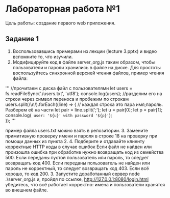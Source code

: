 # Лабораторная работа №1

Цель работы: создание первого web приложения.

## Задание 1

1. Воспользовавшись примерами из лекции (lecture 3.pptx) и видео вспомните то, что изучили.
2. Модифицируйте код в файле server_org.js таким образом, чтобы пользователи и пароли хранились в файле на диске. Для простоты воспользуйтесь синхронной версией чтения файлов, пример чтения файла:

'''
//прочитаем с диска файл с пользователями 
let users = fs.readFileSync('./users.txt', 'utf8');
console.log(users);
//разделим его на стркои через символ переноса и пробежим по строкам
users.split(/\n/).forEach((line) => {
    // каждая строка это пара имя;пароль. Разберем её на части
    let pair = line.split(';');
    let u = pair[0];
    let p = pair[1];
    console.log(` user: '${u}' with password '${p}'`);			
});
'''

пример файла users.txt можно взять в репозитории.
3. Замените примитивную проверку имени и пароля в строке 18 на проверку при помощи данных из пункта 2.
4. Подберите и отдавайте клиенту корректные HTTP коды в случае ошибок
Если файл не найден или произошла ошибка при обработке нужно возвращать код из семейства 500.
Если переданы пустой пользователь или пароль, то следует возвращать код 400.
Если переданы пользователь не найден или пароль не корректный, то следует возвращать код 403.
Если всё хорошо, то код 200. 3. Запустите доработанный сервер node .\server_org.js и, пройдя по ссылке, http://127.0.0.1:8080/login.html убедитесь, что всё работает корректно: имена и пользователи хранятся во внешнем файле.

